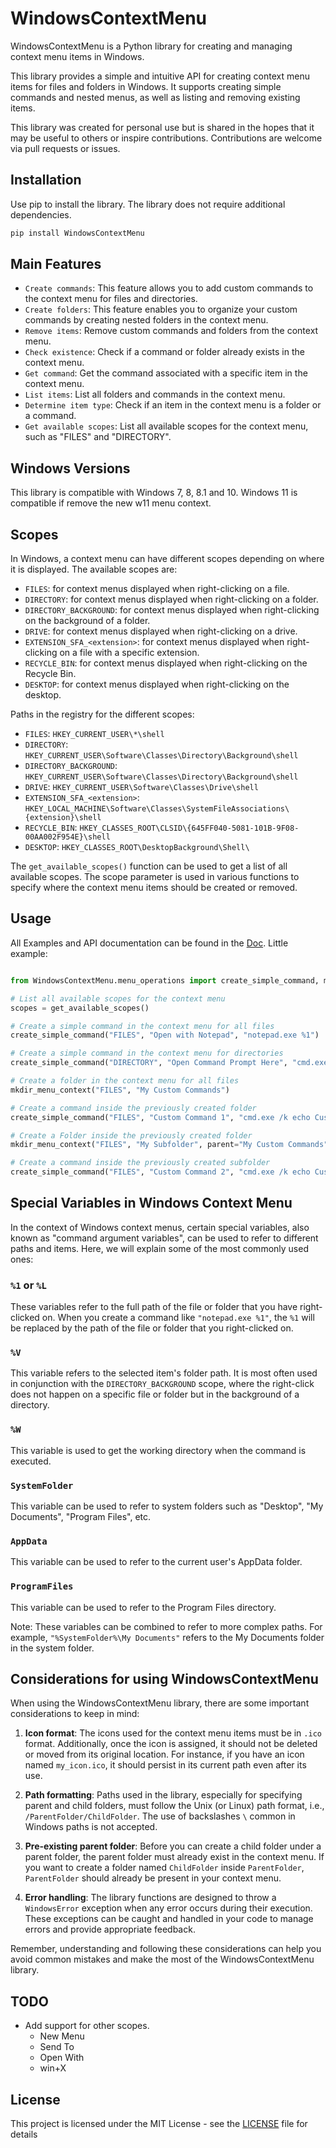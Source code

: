 # WindowsContextMenu

WindowsContextMenu is a Python library for creating and managing context menu items in Windows.

This library provides a simple and intuitive API for creating context menu items for files and folders in Windows. It supports creating simple commands and nested menus, as well as listing and removing existing items.

This library was created for personal use but is shared in the hopes that it may be useful to others or inspire contributions. Contributions are welcome via pull requests or issues.

## Installation

Use pip to install the library. The library does not require additional dependencies.

```bash
pip install WindowsContextMenu
```

## Main Features
- `Create commands`: This feature allows you to add custom commands to the context menu for files and directories.
- `Create folders`: This feature enables you to organize your custom commands by creating nested folders in the context menu.
- `Remove items`: Remove custom commands and folders from the context menu.
- `Check existence`: Check if a command or folder already exists in the context menu.
- `Get command`: Get the command associated with a specific item in the context menu.
- `List items`: List all folders and commands in the context menu.
- `Determine item type`: Check if an item in the context menu is a folder or a command.
- `Get available scopes`: List all available scopes for the context menu, such as "FILES" and "DIRECTORY".

## Windows Versions

This library is compatible with Windows 7, 8, 8.1 and 10.
Windows 11 is compatible if remove the new w11 menu context.

## Scopes

In Windows, a context menu can have different scopes depending on where it is displayed. The available scopes are:

- `FILES`: for context menus displayed when right-clicking on a file.
- `DIRECTORY`: for context menus displayed when right-clicking on a folder.
- `DIRECTORY_BACKGROUND`: for context menus displayed when right-clicking on the background of a folder.
- `DRIVE`: for context menus displayed when right-clicking on a drive.
- `EXTENSION_SFA_<extension>`: for context menus displayed when right-clicking on a file with a specific extension.
- `RECYCLE_BIN`: for context menus displayed when right-clicking on the Recycle Bin.
- `DESKTOP`: for context menus displayed when right-clicking on the desktop.

Paths in the registry for the different scopes:
- `FILES`: `HKEY_CURRENT_USER\*\shell`
- `DIRECTORY`: `HKEY_CURRENT_USER\Software\Classes\Directory\Background\shell`
- `DIRECTORY_BACKGROUND`: `HKEY_CURRENT_USER\Software\Classes\Directory\Background\shell`
- `DRIVE`: `HKEY_CURRENT_USER\Software\Classes\Drive\shell`
- `EXTENSION_SFA_<extension>`: `HKEY_LOCAL_MACHINE\Software\Classes\SystemFileAssociations\{extension}\shell`
- `RECYCLE_BIN`: `HKEY_CLASSES_ROOT\CLSID\{645FF040-5081-101B-9F08-00AA002F954E}\shell`
- `DESKTOP`: `HKEY_CLASSES_ROOT\DesktopBackground\Shell\`	

The `get_available_scopes()` function can be used to get a list of all available scopes. The scope parameter is used in various functions to specify where the context menu items should be created or removed.

## Usage

All Examples and API documentation can be found in the [Doc](https://offerrall.github.io/WindowsContextMenu/WindowsContextMenu.html).
Little example:

```python

from WindowsContextMenu.menu_operations import create_simple_command, mkdir_menu_context, get_available_scopes

# List all available scopes for the context menu
scopes = get_available_scopes()

# Create a simple command in the context menu for all files
create_simple_command("FILES", "Open with Notepad", "notepad.exe %1")

# Create a simple command in the context menu for directories
create_simple_command("DIRECTORY", "Open Command Prompt Here", "cmd.exe /k cd %1")

# Create a folder in the context menu for all files
mkdir_menu_context("FILES", "My Custom Commands")

# Create a command inside the previously created folder
create_simple_command("FILES", "Custom Command 1", "cmd.exe /k echo Custom Command 1", parent="My Custom Commands")

# Create a Folder inside the previously created folder
mkdir_menu_context("FILES", "My Subfolder", parent="My Custom Commands")

# Create a command inside the previously created subfolder
create_simple_command("FILES", "Custom Command 2", "cmd.exe /k echo Custom Command 2", parent="My Custom Commands/My Subfolder")

```

## Special Variables in Windows Context Menu

In the context of Windows context menus, certain special variables, also known as "command argument variables", can be used to refer to different paths and items. Here, we will explain some of the most commonly used ones:

### `%1` or `%L`

These variables refer to the full path of the file or folder that you have right-clicked on. When you create a command like `"notepad.exe %1"`, the `%1` will be replaced by the path of the file or folder that you right-clicked on.

### `%V`

This variable refers to the selected item's folder path. It is most often used in conjunction with the `DIRECTORY_BACKGROUND` scope, where the right-click does not happen on a specific file or folder but in the background of a directory.

### `%W`

This variable is used to get the working directory when the command is executed.

### `SystemFolder`

This variable can be used to refer to system folders such as "Desktop", "My Documents", "Program Files", etc.

### `AppData`

This variable can be used to refer to the current user's AppData folder.

### `ProgramFiles`

This variable can be used to refer to the Program Files directory.

Note: These variables can be combined to refer to more complex paths. For example, `"%SystemFolder%\My Documents"` refers to the My Documents folder in the system folder.



## Considerations for using WindowsContextMenu

When using the WindowsContextMenu library, there are some important considerations to keep in mind:

1. **Icon format**: The icons used for the context menu items must be in `.ico` format. Additionally, once the icon is assigned, it should not be deleted or moved from its original location. For instance, if you have an icon named `my_icon.ico`, it should persist in its current path even after its use.

2. **Path formatting**: Paths used in the library, especially for specifying parent and child folders, must follow the Unix (or Linux) path format, i.e., `/ParentFolder/ChildFolder`. The use of backslashes `\` common in Windows paths is not accepted.

3. **Pre-existing parent folder**: Before you can create a child folder under a parent folder, the parent folder must already exist in the context menu. If you want to create a folder named `ChildFolder` inside `ParentFolder`, `ParentFolder` should already be present in your context menu.


4. **Error handling**: The library functions are designed to throw a `WindowsError` exception when any error occurs during their execution. These exceptions can be caught and handled in your code to manage errors and provide appropriate feedback.

Remember, understanding and following these considerations can help you avoid common mistakes and make the most of the WindowsContextMenu library.


## TODO
- Add support for other scopes.
  - New Menu
  - Send To
  - Open With
  - win+X

## License
This project is licensed under the MIT License - see the [LICENSE](LICENSE) file for details
